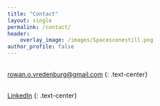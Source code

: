 ```yaml
---
title: "Contact"
layout: single
permalink: /contact/
header:
    overlay_image: /images/Spacescenestill.png
author_profile: false
---
```

<!-- Please contact me at rowan.o.vredenburg@gmail.com with any inquiries
{: .text-center} -->

[<i class="fas fa-fw fa-envelope-square fa-2x"></i> <br>rowan.o.vredenburg@gmail.com](mailto:rowan.o.vredenburg@gmail.com)
{: .text-center}

[<i class="fab fa-fw fa-linkedin fa-2x"></i> <br>LinkedIn](https://www.linkedin.com/in/rowan-vredenburg-4ab372100/)
{: .text-center}

<!-- <div class="contact-center">
    <a href="mailto: rowan.o.vredenburg@gmail.com">
        <i class="fas fa-fw fa-envelope-square"></i>
        rowan.o.vredenburg@gmail.com
    </a>
    <br>
    <a href="https://www.linkedin.com/in/rowan-vredenburg-4ab372100/">
        <i class="fab fa-fw fa-linkedin"></i>
        LinkedIn
    </a>
</div> -->

